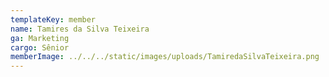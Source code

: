 ```yaml
---
templateKey: member
name: Tamires da Silva Teixeira
ga: Marketing
cargo: Sênior
memberImage: ../../../static/images/uploads/TamiredaSilvaTeixeira.png
---
```

